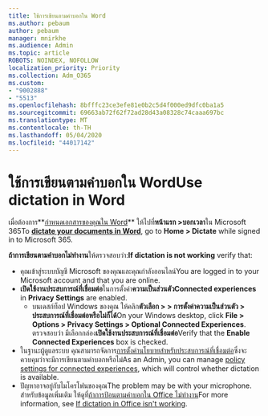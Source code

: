 ```yaml
---
title: ใช้การเขียนตามคําบอกใน Word
ms.author: pebaum
author: pebaum
manager: mnirkhe
ms.audience: Admin
ms.topic: article
ROBOTS: NOINDEX, NOFOLLOW
localization_priority: Priority
ms.collection: Adm_O365
ms.custom:
- "9002888"
- "5513"
ms.openlocfilehash: 8bfffc23ce3efe81e0b2c5d4f000ed9dfc0ba1a5
ms.sourcegitcommit: 69663ab72f62f72ad28d43a08328c74caaa697bc
ms.translationtype: MT
ms.contentlocale: th-TH
ms.lasthandoff: 05/04/2020
ms.locfileid: "44017142"
---
```

# <a name="use-dictation-in-word"></a><span data-ttu-id="3b8d6-102">ใช้การเขียนตามคําบอกใน Word</span><span class="sxs-lookup"><span data-stu-id="3b8d6-102">Use dictation in Word</span></span>

<span data-ttu-id="3b8d6-103">เมื่อต้องการ**[กําหนดเอกสารของคุณใน Word](https://support.office.com/article/dictate-your-documents-in-word-3876e05f-3fcc-418f-b8ab-db7ce0d11d3c)** ให้ไปที่**หน้าแรก >บอกเวลา**ใน Microsoft 365</span><span class="sxs-lookup"><span data-stu-id="3b8d6-103">To **[dictate your documents in Word](https://support.office.com/article/dictate-your-documents-in-word-3876e05f-3fcc-418f-b8ab-db7ce0d11d3c)**, go to **Home > Dictate** while signed in to Microsoft 365.</span></span>

<span data-ttu-id="3b8d6-104">**ถ้าการเขียนตามคําบอกไม่ทํางาน**ให้ตรวจสอบว่า:</span><span class="sxs-lookup"><span data-stu-id="3b8d6-104">**If dictation is not working** verify that:</span></span>

- <span data-ttu-id="3b8d6-105">คุณเข้าสู่ระบบบัญชี Microsoft ของคุณและคุณกําลังออนไลน์</span><span class="sxs-lookup"><span data-stu-id="3b8d6-105">You are logged in to your Microsoft account and that you are online.</span></span>
- <span data-ttu-id="3b8d6-106">**เปิดใช้งานประสบการณ์ที่เชื่อมต่อ**ในการตั้งค่า**ความเป็นส่วนตัว**</span><span class="sxs-lookup"><span data-stu-id="3b8d6-106">**Connected experiences** in **Privacy Settings** are enabled.</span></span> 
    - <span data-ttu-id="3b8d6-107">บนเดสก์ท็อป Windows ของคุณ ให้คลิก**ตัวเลือก > > การตั้งค่าความเป็นส่วนตัว > ประสบการณ์ที่เชื่อมต่อหรือไม่ก็ได้**</span><span class="sxs-lookup"><span data-stu-id="3b8d6-107">On your Windows desktop, click **File > Options > Privacy Settings > Optional Connected Experiences**.</span></span> <span data-ttu-id="3b8d6-108">ตรวจสอบว่า มีเลือกกล่อง**เปิดใช้งานประสบการณ์ที่เชื่อมต่อ**</span><span class="sxs-lookup"><span data-stu-id="3b8d6-108">Verify that the **Enable Connected Experiences** box is checked.</span></span>
- <span data-ttu-id="3b8d6-109">ในฐานะผู้ดูแลระบบ คุณสามารถจัดการ[การตั้งค่านโยบายสําหรับประสบการณ์ที่เชื่อมต่อ](https://docs.microsoft.com/deployoffice/privacy/manage-privacy-controls#policy-settings-for-connected-experiences)ซึ่งจะควบคุมว่าจะมีการเขียนตามคําบอกหรือไม่</span><span class="sxs-lookup"><span data-stu-id="3b8d6-109">As an Admin, you can manage [policy settings for connected experiences](https://docs.microsoft.com/deployoffice/privacy/manage-privacy-controls#policy-settings-for-connected-experiences), which will control whether dictation is available.</span></span>
- <span data-ttu-id="3b8d6-110">ปัญหาอาจอยู่กับไมโครโฟนของคุณ</span><span class="sxs-lookup"><span data-stu-id="3b8d6-110">The problem may be with your microphone.</span></span> <span data-ttu-id="3b8d6-111">สําหรับข้อมูลเพิ่มเติม ให้ดูที่[ถ้าการป้อนตามคําบอกใน Office ไม่ทํางาน](https://support.office.com/article/If-dictation-in-Office-isn-t-working-3a740b4a-19d5-461c-b59a-d82172707fd4#OfficeVersion=Web)</span><span class="sxs-lookup"><span data-stu-id="3b8d6-111">For more information, see [If dictation in Office isn't working](https://support.office.com/article/If-dictation-in-Office-isn-t-working-3a740b4a-19d5-461c-b59a-d82172707fd4#OfficeVersion=Web).</span></span>
